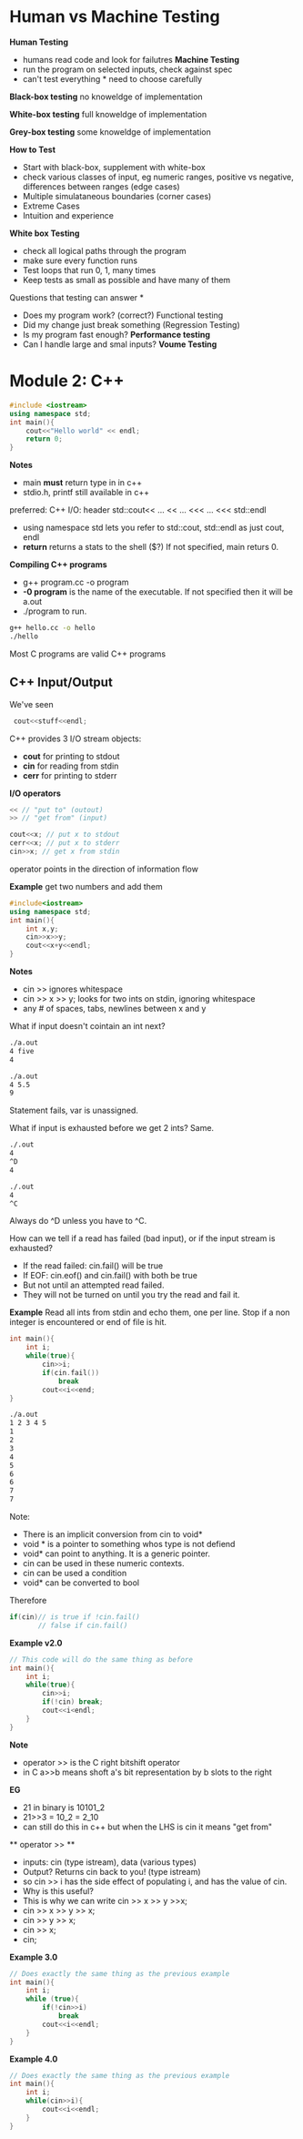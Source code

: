 Human vs Machine Testing
=
**Human Testing** 
* humans read code and look for failutres
**Machine Testing** 
* run the program on selected inputs, check against spec 
* can't test everything * need to choose carefully

**Black-box testing** no knoweldge of implementation

**White-box testing** full knoweldge of implementation

**Grey-box testing** some knoweldge of implementation

**How to Test**
* Start with black-box, supplement with white-box
* check various classes of input, eg numeric ranges, positive vs negative,
differences between ranges (edge cases)
* Multiple simulataneous boundaries (corner cases)
* Extreme Cases 
* Intuition and experience

**White box Testing**

* check all logical paths through the program
* make sure every function runs
* Test loops that run 0, 1, many times
* Keep tests as small as possible and have many of them

Questions that testing can answer
*
* Does my program work? (correct?) Functional testing
* Did my change just break something (Regression Testing)
* Is my program fast enough? **Performance testing**
* Can I handle large and smal inputs? **Voume Testing**

Module 2: C++
= 

```c++
#include <iostream>
using namespace std;
int main(){
    cout<<"Hello world" << endl;
    return 0;
}
```

**Notes**

* main **must** return type in in c++
* stdio.h, printf still available in c++

 preferred: C++ I/O: 
header <iostream>
std::cout<< ... << ... <<< ... <<< std::endl

* using namespace std lets you refer to std::cout, std::endl as just cout, endl
* **return** returns a stats to the shell ($?) If not specified, main returs 0.

**Compiling C++ programs**

* g++ program.cc -o program
* **-0 program** is the name of the executable. If not specified then it will
  be a.out
* ./program to run.

```bash
g++ hello.cc -o hello
./hello
```

Most C programs are valid C++ programs

C++ Input/Output
-

We've seen
```c++
 cout<<stuff<<endl;
```

C++ provides 3 I/O stream objects:
* **cout** for printing to stdout
* **cin** for reading from stdin
* **cerr** for printing to stderr

**I/O operators**
```c++
<< // "put to" (outout)
>> // "get from" (input)

cout<<x; // put x to stdout 
cerr<<x; // put x to stderr
cin>>x; // get x from stdin
```

operator points in the direction of information flow 

**Example** get two numbers and add them

```c++
#include<iostream>
using namespace std;
int main(){
    int x,y;
    cin>>x>>y;
    cout<<x+y<<endl;
}
```

**Notes**
* cin >> ignores whitespace
* cin >> x >> y; looks for two ints on stdin, ignoring whitespace
* any # of spaces, tabs, newlines between x and y

What if input doesn't cointain an int next?

```bash
./a.out
4 five
4
```
```bash
./a.out
4 5.5 
9
```
Statement fails, var is unassigned.

What if input is exhausted before we get 2 ints? Same.

```bash
./.out
4
^D
4
```
```bash
./.out
4
^C
```

Always do ^D unless you have to ^C.

How can we tell if a read has failed (bad input), or if the input stream is
exhausted?

* If the read failed: cin.fail() will be true
* If EOF: cin.eof() and cin.fail() with both be true
* But not until an attempted read failed. 
* They will not be turned on until you try the read and fail it.

**Example** Read all ints from stdin and echo them, one per line. Stop if a non
integer is encountered or end of file is hit.

```c++
int main(){
    int i;
    while(true){
        cin>>i;
        if(cin.fail())
            break
        cout<<i<<end;
}
```

```bash
./a.out
1 2 3 4 5
1
2
3
4
5
6
6
7
7
```

Note:
* There is an implicit conversion from cin to void*
* void * is a pointer to something whos type is not defiend
* void* can point to anything. It is a generic pointer.
* cin can be used in these numeric contexts. 
* cin can be used a condition
* void* can be converted to bool

Therefore
```c++
if(cin)// is true if !cin.fail()
       // false if cin.fail()
```

**Example v2.0**
```c++
// This code will do the same thing as before
int main(){
    int i;
    while(true){
        cin>>i;
        if(!cin) break;
        cout<<i<endl;
    }
}
```

**Note**
* operator >> is the C right bitshift operator
* in C a>>b means shoft a's bit representation by b slots to the right

**EG**
* 21 in binary is 10101_2
* 21>>3 = 10_2 = 2_10
* can still do this in c++ but when the LHS is cin  it means "get from"

** operator >> **
* inputs: cin (type istream), data (various types)
* Output? Returns cin back to you! (type istream)
* so cin >> i has the side effect of populating i, and has the value of cin.
* Why is this useful?
* This is why we can write cin >> x >> y >>x; 
* cin >> x >> y >> x;
* cin >> y >> x;
* cin >> x;
* cin;

**Example 3.0**
```c++
// Does exactly the same thing as the previous example
int main(){
    int i;
    while (true){
        if(!cin>>i)
            break
        cout<<i<<endl;
    }
}
```

**Example 4.0**
```c++
// Does exactly the same thing as the previous example
int main(){
    int i;
    while(cin>>i){
        cout<<i<<endl;
    }
}   
```
